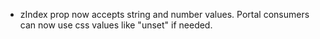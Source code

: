 - zIndex prop now accepts string and number values. Portal consumers can now use css values like "unset" if needed.